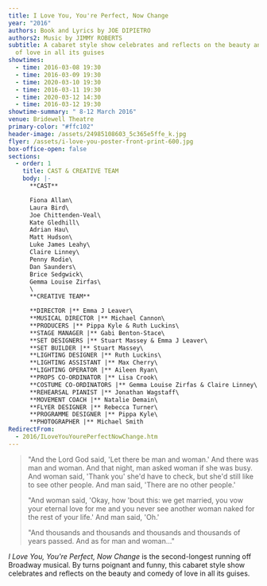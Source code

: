 ```yaml
---
title: I Love You, You're Perfect, Now Change
year: "2016"
authors: Book and Lyrics by JOE DIPIETRO
authors2: Music by JIMMY ROBERTS
subtitle: A cabaret style show celebrates and reflects on the beauty and comedy
  of love in all its guises
showtimes:
  - time: 2016-03-08 19:30
  - time: 2016-03-09 19:30
  - time: 2020-03-10 19:30
  - time: 2016-03-11 19:30
  - time: 2020-03-12 14:30
  - time: 2016-03-12 19:30
showtime-summary: " 8-12 March 2016"
venue: Bridewell Theatre
primary-color: "#ffc102"
header-image: /assets/24985108603_5c365e5ffe_k.jpg
flyer: /assets/i-love-you-poster-front-print-600.jpg
box-office-open: false
sections:
  - order: 1
    title: CAST & CREATIVE TEAM
    body: |-
      **CAST**

      Fiona Allan\
      Laura Bird\
      Joe Chittenden-Veal\
      Kate Gledhill\
      Adrian Hau\
      Matt Hudson\
      Luke James Leahy\
      Claire Linney\
      Penny Rodie\
      Dan Saunders\
      Brice Sedgwick\
      Gemma Louise Zirfas\
      \
      **CREATIVE TEAM**

      **DIRECTOR |** Emma J Leaver\
      **MUSICAL DIRECTOR |** Michael Cannon\
      **PRODUCERS |** Pippa Kyle & Ruth Luckins\
      **STAGE MANAGER |** Gabi Benton-Stace\
      **SET DESIGNERS |** Stuart Massey & Emma J Leaver\
      **SET BUILDER |** Stuart Massey\
      **LIGHTING DESIGNER |** Ruth Luckins\
      **LIGHTING ASSISTANT |** Max Cherry\
      **LIGHTING OPERATOR |** Aileen Ryan\
      **PROPS CO-ORDINATOR |** Lisa Crook\
      **COSTUME CO-ORDINATORS |** Gemma Louise Zirfas & Claire Linney\
      **REHEARSAL PIANIST |** Jonathan Wagstaff\
      **MOVEMENT COACH |** Natalie Demain\
      **FLYER DESIGNER |** Rebecca Turner\
      **PROGRAMME DESIGNER |** Pippa Kyle\
      **PHOTOGRAPHER |** Michael Smith
RedirectFrom:
  - 2016/ILoveYouYourePerfectNowChange.htm
---
```

> "And the Lord God said, 'Let there be man and woman.' And there was man and woman. And that night, man asked woman if she was busy. And woman said, 'Thank you' she'd have to check, but she'd still like to see other people. And man said, 'There are no other people.'
>
> "And woman said, 'Okay, how 'bout this: we get married, you vow your eternal love for me and you never see another woman naked for the rest of your life.' And man said, 'Oh.'
>
> "And thousands and thousands and thousands and thousands of years passed. And as for man and woman…"

*I Love You, You're Perfect, Now Change* is the second-longest running off Broadway musical. By turns poignant and funny, this cabaret style show celebrates and reflects on the beauty and comedy of love in all its guises.